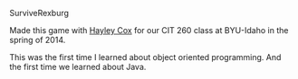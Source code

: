 SurviveRexburg

Made this game with [Hayley Cox](https://github.com/carissa888) for our CIT 260 class at BYU-Idaho in the spring of 2014.

This was the first time I learned about object oriented programming. And the first time we learned about Java.


